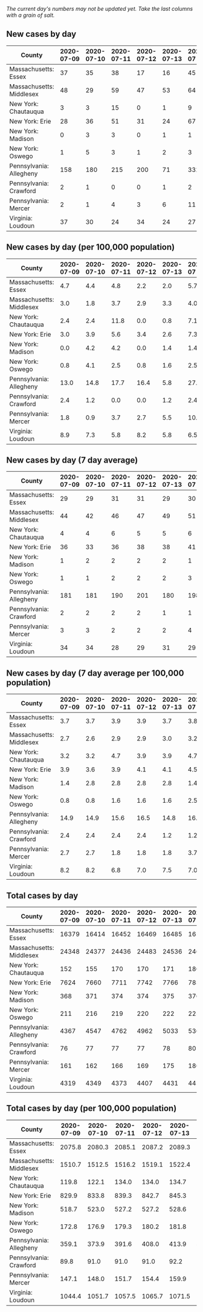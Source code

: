 _The current day's numbers may not be updated yet. Take the last columns with a grain of salt._
## New cases by day

| County | 2020-07-09 | 2020-07-10 | 2020-07-11 | 2020-07-12 | 2020-07-13 | 2020-07-14 | 2020-07-15 |
| --- | --- | --- | --- | --- | --- | --- | --- |
| Massachusetts: Essex | 37 | 35 | 38 | 17 | 16 | 45 | 34 |
| Massachusetts: Middlesex | 48 | 29 | 59 | 47 | 53 | 64 | 52 |
| New York: Chautauqua | 3 | 3 | 15 | 0 | 1 | 9 | 6 |
| New York: Erie | 28 | 36 | 51 | 31 | 24 | 67 | 58 |
| New York: Madison | 0 | 3 | 3 | 0 | 1 | 1 | 0 |
| New York: Oswego | 1 | 5 | 3 | 1 | 2 | 3 | 1 |
| Pennsylvania: Allegheny | 158 | 180 | 215 | 200 | 71 | 331 | 246 |
| Pennsylvania: Crawford | 2 | 1 | 0 | 0 | 1 | 2 | 21 |
| Pennsylvania: Mercer | 2 | 1 | 4 | 3 | 6 | 11 | 17 |
| Virginia: Loudoun | 37 | 30 | 24 | 34 | 24 | 27 | 61 |

## New cases by day (per 100,000 population)

| County | 2020-07-09 | 2020-07-10 | 2020-07-11 | 2020-07-12 | 2020-07-13 | 2020-07-14 | 2020-07-15 |
| --- | --- | --- | --- | --- | --- | --- | --- |
| Massachusetts: Essex | 4.7 | 4.4 | 4.8 | 2.2 | 2.0 | 5.7 | 4.3 |
| Massachusetts: Middlesex | 3.0 | 1.8 | 3.7 | 2.9 | 3.3 | 4.0 | 3.2 |
| New York: Chautauqua | 2.4 | 2.4 | 11.8 | 0.0 | 0.8 | 7.1 | 4.7 |
| New York: Erie | 3.0 | 3.9 | 5.6 | 3.4 | 2.6 | 7.3 | 6.3 |
| New York: Madison | 0.0 | 4.2 | 4.2 | 0.0 | 1.4 | 1.4 | 0.0 |
| New York: Oswego | 0.8 | 4.1 | 2.5 | 0.8 | 1.6 | 2.5 | 0.8 |
| Pennsylvania: Allegheny | 13.0 | 14.8 | 17.7 | 16.4 | 5.8 | 27.2 | 20.2 |
| Pennsylvania: Crawford | 2.4 | 1.2 | 0.0 | 0.0 | 1.2 | 2.4 | 24.8 |
| Pennsylvania: Mercer | 1.8 | 0.9 | 3.7 | 2.7 | 5.5 | 10.1 | 15.5 |
| Virginia: Loudoun | 8.9 | 7.3 | 5.8 | 8.2 | 5.8 | 6.5 | 14.8 |

## New cases by day (7 day average)

| County | 2020-07-09 | 2020-07-10 | 2020-07-11 | 2020-07-12 | 2020-07-13 | 2020-07-14 | 2020-07-15 |
| --- | --- | --- | --- | --- | --- | --- | --- |
| Massachusetts: Essex | 29 | 29 | 31 | 31 | 29 | 30 | 32 |
| Massachusetts: Middlesex | 44 | 42 | 46 | 47 | 49 | 51 | 50 |
| New York: Chautauqua | 4 | 4 | 6 | 5 | 5 | 6 | 5 |
| New York: Erie | 36 | 33 | 36 | 38 | 38 | 41 | 42 |
| New York: Madison | 1 | 2 | 2 | 2 | 2 | 1 | 1 |
| New York: Oswego | 1 | 1 | 2 | 2 | 2 | 3 | 2 |
| Pennsylvania: Allegheny | 181 | 181 | 190 | 201 | 180 | 198 | 200 |
| Pennsylvania: Crawford | 2 | 2 | 2 | 2 | 1 | 1 | 4 |
| Pennsylvania: Mercer | 3 | 3 | 2 | 2 | 2 | 4 | 6 |
| Virginia: Loudoun | 34 | 34 | 28 | 29 | 31 | 29 | 34 |

## New cases by day (7 day average per 100,000 population)

| County | 2020-07-09 | 2020-07-10 | 2020-07-11 | 2020-07-12 | 2020-07-13 | 2020-07-14 | 2020-07-15 |
| --- | --- | --- | --- | --- | --- | --- | --- |
| Massachusetts: Essex | 3.7 | 3.7 | 3.9 | 3.9 | 3.7 | 3.8 | 4.1 |
| Massachusetts: Middlesex | 2.7 | 2.6 | 2.9 | 2.9 | 3.0 | 3.2 | 3.1 |
| New York: Chautauqua | 3.2 | 3.2 | 4.7 | 3.9 | 3.9 | 4.7 | 3.9 |
| New York: Erie | 3.9 | 3.6 | 3.9 | 4.1 | 4.1 | 4.5 | 4.6 |
| New York: Madison | 1.4 | 2.8 | 2.8 | 2.8 | 2.8 | 1.4 | 1.4 |
| New York: Oswego | 0.8 | 0.8 | 1.6 | 1.6 | 1.6 | 2.5 | 1.6 |
| Pennsylvania: Allegheny | 14.9 | 14.9 | 15.6 | 16.5 | 14.8 | 16.3 | 16.4 |
| Pennsylvania: Crawford | 2.4 | 2.4 | 2.4 | 2.4 | 1.2 | 1.2 | 4.7 |
| Pennsylvania: Mercer | 2.7 | 2.7 | 1.8 | 1.8 | 1.8 | 3.7 | 5.5 |
| Virginia: Loudoun | 8.2 | 8.2 | 6.8 | 7.0 | 7.5 | 7.0 | 8.2 |

## Total cases by day

| County | 2020-07-09 | 2020-07-10 | 2020-07-11 | 2020-07-12 | 2020-07-13 | 2020-07-14 | 2020-07-15 |
| --- | --- | --- | --- | --- | --- | --- | --- |
| Massachusetts: Essex | 16379 | 16414 | 16452 | 16469 | 16485 | 16530 | 16564 |
| Massachusetts: Middlesex | 24348 | 24377 | 24436 | 24483 | 24536 | 24600 | 24652 |
| New York: Chautauqua | 152 | 155 | 170 | 170 | 171 | 180 | 186 |
| New York: Erie | 7624 | 7660 | 7711 | 7742 | 7766 | 7833 | 7891 |
| New York: Madison | 368 | 371 | 374 | 374 | 375 | 376 | 376 |
| New York: Oswego | 211 | 216 | 219 | 220 | 222 | 225 | 226 |
| Pennsylvania: Allegheny | 4367 | 4547 | 4762 | 4962 | 5033 | 5364 | 5610 |
| Pennsylvania: Crawford | 76 | 77 | 77 | 77 | 78 | 80 | 101 |
| Pennsylvania: Mercer | 161 | 162 | 166 | 169 | 175 | 186 | 203 |
| Virginia: Loudoun | 4319 | 4349 | 4373 | 4407 | 4431 | 4458 | 4519 |

## Total cases by day (per 100,000 population)

| County | 2020-07-09 | 2020-07-10 | 2020-07-11 | 2020-07-12 | 2020-07-13 | 2020-07-14 | 2020-07-15 |
| --- | --- | --- | --- | --- | --- | --- | --- |
| Massachusetts: Essex | 2075.8 | 2080.3 | 2085.1 | 2087.2 | 2089.3 | 2095.0 | 2099.3 |
| Massachusetts: Middlesex | 1510.7 | 1512.5 | 1516.2 | 1519.1 | 1522.4 | 1526.3 | 1529.6 |
| New York: Chautauqua | 119.8 | 122.1 | 134.0 | 134.0 | 134.7 | 141.8 | 146.6 |
| New York: Erie | 829.9 | 833.8 | 839.3 | 842.7 | 845.3 | 852.6 | 858.9 |
| New York: Madison | 518.7 | 523.0 | 527.2 | 527.2 | 528.6 | 530.0 | 530.0 |
| New York: Oswego | 172.8 | 176.9 | 179.3 | 180.2 | 181.8 | 184.3 | 185.1 |
| Pennsylvania: Allegheny | 359.1 | 373.9 | 391.6 | 408.0 | 413.9 | 441.1 | 461.3 |
| Pennsylvania: Crawford | 89.8 | 91.0 | 91.0 | 91.0 | 92.2 | 94.5 | 119.3 |
| Pennsylvania: Mercer | 147.1 | 148.0 | 151.7 | 154.4 | 159.9 | 170.0 | 185.5 |
| Virginia: Loudoun | 1044.4 | 1051.7 | 1057.5 | 1065.7 | 1071.5 | 1078.0 | 1092.8 |
